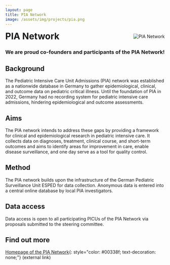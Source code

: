 ```yaml
---
layout: page
title: PIA Network
image: /assets/img/projects/pia.png
---
```


<style>

/* Container for header and image */
.header-container {
  display: flex;
  justify-content: space-between;
  align-items: center;
  margin-bottom: 20px;
}

/* Style for the corner image */
.corner-image {
  max-width: 200px;
  max-height: 150px;
  object-fit: contain;
}

/* Override default header margins */
.header-container h1 {
  margin: 0;
}

/* Hide the default page title - we'll add our own in the flex container */
.page-title {
  display: none;
}
</style>

<!-- Custom header with image aligned to title -->
<div class="header-container">
  <h1>PIA Network</h1>
  <img src="{{ '/assets/img/projects/pia.png' | relative_url }}" alt="PIA Network" class="corner-image">
</div>


### We are proud co-founders and participants of the PIA Network!

## Background
The Pediatric Intensive Care Unit Admissions (PIA) network was established as a nationwide database in Germany to gather epidemiological, clinical, and outcome data on pediatric critical illness. Until the foundation of PIA in 2022, Germany had no recording system for pediatric intensive care admissions, hindering epidemiological and outcome assessments. 

## Aims
The PIA network intends to address these gaps by providing a framework for clinical and epidemiological research in pediatric intensive care. It collects data on diagnoses, treatment, clinical course, and short-term outcomes and aims to identify areas for improvement in care, enable disease surveillance, and one day serve as a tool for quality control. 

## Method 
The PIA network builds upon the infrastructure of the German Pediatric Surveillance Unit ESPED for data collection. Anonymous data is entered into a central online database by local PIA investigators. 

## Data access
Data access is open to all participating PICUs of the PIA Network via proposals submitted to the steering committee. 

## Find out more
[Homepage of the PIA Network](https://www.unimedizin-mainz.de/pia/home/home.html){: style="color: #00338f; text-decoration: none;"} (external link)
